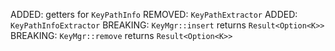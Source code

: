ADDED: getters for `KeyPathInfo`
REMOVED: `KeyPathExtractor`
ADDED: `KeyPathInfoExtractor`
BREAKING: `KeyMgr::insert` returns `Result<Option<K>>`
BREAKING: `KeyMgr::remove` returns `Result<Option<K>>`
